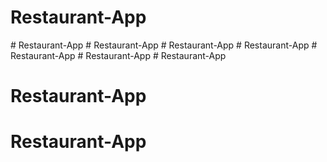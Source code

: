 # Restaurant-App
#   R e s t a u r a n t - A p p  
 #   R e s t a u r a n t - A p p  
 #   R e s t a u r a n t - A p p  
 #   R e s t a u r a n t - A p p  
 # Restaurant-App
#   R e s t a u r a n t - A p p  
 # Restaurant-App
# Restaurant-App
# Restaurant-App
